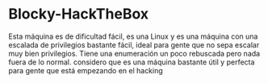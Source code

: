 # Blocky-HackTheBox
Esta máquina es de dificultad fácil, es una Linux y es una máquina con una escalada de privilegios bastante fácil, ideal para gente que no sepa escalar muy bien privilegios. Tiene una enumeración un poco rebuscada pero nada fuera de lo normal. considero que es una máquina bastante útil y perfecta para gente que está empezando en el hacking
